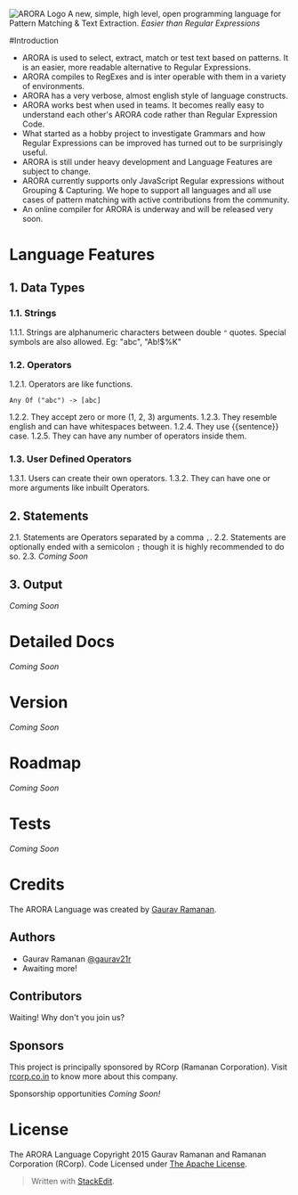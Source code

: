 
![ARORA Logo](http://i.imgur.com/7lzJsRe.png)
A new, simple, high level, open programming language for Pattern Matching & Text Extraction. *Easier than Regular Expressions*

#Introduction

 - ARORA is used to select, extract, match or test text based on patterns. It is an easier, more readable alternative to Regular Expressions.
 - ARORA compiles to RegExes and is inter operable with them in a variety of environments.
 - ARORA has a very verbose, almost english style of language constructs.
 - ARORA works best when used in teams. It becomes really easy to understand each other's ARORA code rather than Regular Expression Code.
 - What started as a hobby project to investigate Grammars and how Regular Expressions can be improved has turned out to be surprisingly useful.
 - ARORA is still under heavy development and Language Features are subject to change.
 - ARORA currently supports only JavaScript Regular expressions without Grouping & Capturing. We hope to support all languages and all use cases of pattern matching with active contributions from the community.
 - An online compiler for ARORA is underway and will be released very soon.


# Language Features

## 1. Data Types

### 1.1. Strings

1.1.1. Strings are alphanumeric characters between double `"` quotes. Special symbols are also allowed.
Eg: "abc", "Ab!$%K"


### 1.2. Operators

1.2.1. Operators are like functions.

```arora
Any Of ("abc") -> [abc]
```

1.2.2. They accept zero or more (1, 2, 3) arguments. 
1.2.3. They resemble english and can have whitespaces between.
1.2.4. They use {{sentence}} case.
1.2.5. They can have any number of operators inside them.

### 1.3. User Defined Operators

1.3.1. Users can create their own operators.
1.3.2. They can have one or more arguments like inbuilt Operators.

## 2. Statements

2.1. Statements are Operators separated by a comma `,`.
2.2. Statements are optionally ended with a semicolon `;` though it is highly recommended to do so.
2.3. *Coming Soon*

## 3. Output

*Coming Soon*

# Detailed Docs
*Coming Soon*

# Version
*Coming Soon*

# Roadmap
*Coming Soon*

# Tests
*Coming Soon*

# Credits

The ARORA Language was created by [Gaurav Ramanan](http://in.linkedin.com/in/gaurav21r).

## Authors
 - Gaurav Ramanan [@gaurav21r](http://github.com/gaurav21r)
 - Awaiting more!

## Contributors
Waiting! Why don't you join us?

## Sponsors
This project is principally sponsored by RCorp (Ramanan Corporation). Visit [rcorp.co.in](http://rcorp.co.in) to know more about this company.

Sponsorship opportunities *Coming Soon!*

# License

The ARORA Language 
Copyright 2015 Gaurav Ramanan and Ramanan Corporation (RCorp). Code Licensed under [The Apache License](https://github.com/rcorp/aroralang/blob/master/LICENSE).


> Written with [StackEdit](https://stackedit.io/).
